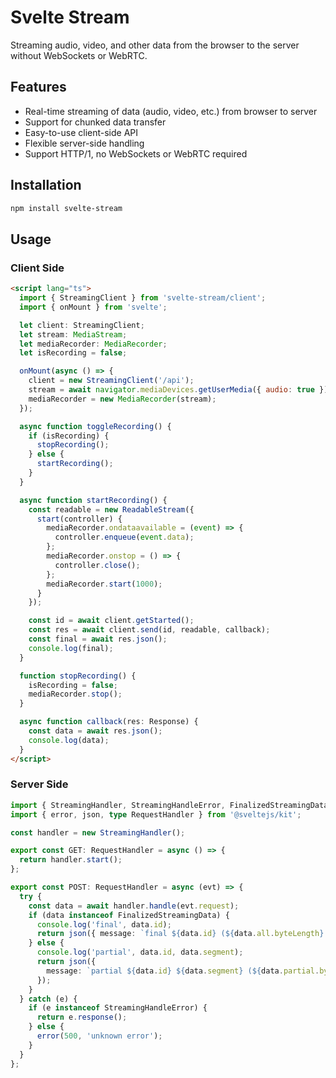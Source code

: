 # Svelte Stream

Streaming audio, video, and other data from the browser to the server without WebSockets or WebRTC.

## Features

- Real-time streaming of data (audio, video, etc.) from browser to server
- Support for chunked data transfer
- Easy-to-use client-side API
- Flexible server-side handling
- Support HTTP/1, no WebSockets or WebRTC required

## Installation

```sh
npm install svelte-stream
```

## Usage

### Client Side

```html
<script lang="ts">
  import { StreamingClient } from 'svelte-stream/client';
  import { onMount } from 'svelte';

  let client: StreamingClient;
  let stream: MediaStream;
  let mediaRecorder: MediaRecorder;
  let isRecording = false;

  onMount(async () => {
    client = new StreamingClient('/api');
    stream = await navigator.mediaDevices.getUserMedia({ audio: true });
    mediaRecorder = new MediaRecorder(stream);
  });

  async function toggleRecording() {
    if (isRecording) {
      stopRecording();
    } else {
      startRecording();
    }
  }

  async function startRecording() {
    const readable = new ReadableStream({
      start(controller) {
        mediaRecorder.ondataavailable = (event) => {
          controller.enqueue(event.data);
        };
        mediaRecorder.onstop = () => {
          controller.close();
        };
        mediaRecorder.start(1000);
      }
    });

    const id = await client.getStarted();
    const res = await client.send(id, readable, callback);
    const final = await res.json();
    console.log(final);
  }

  function stopRecording() {
    isRecording = false;
    mediaRecorder.stop();
  }

  async function callback(res: Response) {
    const data = await res.json();
    console.log(data);
  }
</script>
```

### Server Side

```ts
import { StreamingHandler, StreamingHandleError, FinalizedStreamingData } from 'svelte-stream';
import { error, json, type RequestHandler } from '@sveltejs/kit';

const handler = new StreamingHandler();

export const GET: RequestHandler = async () => {
  return handler.start();
};

export const POST: RequestHandler = async (evt) => {
  try {
    const data = await handler.handle(evt.request);
    if (data instanceof FinalizedStreamingData) {
      console.log('final', data.id);
      return json({ message: `final ${data.id} (${data.all.byteLength} bytes)` });
    } else {
      console.log('partial', data.id, data.segment);
      return json({
        message: `partial ${data.id} ${data.segment} (${data.partial.byteLength} bytes)`
      });
    }
  } catch (e) {
    if (e instanceof StreamingHandleError) {
      return e.response();
    } else {
      error(500, 'unknown error');
    }
  }
};
```
